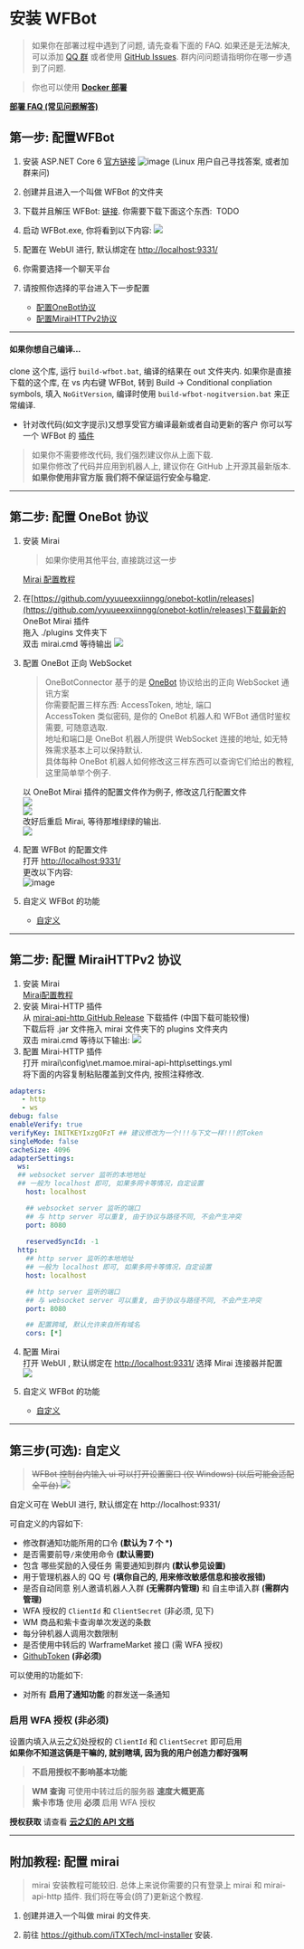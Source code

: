 # 安装 WFBot

> 如果你在部署过程中遇到了问题, 请先查看下面的 FAQ. 如果还是无法解决, 可以添加 [QQ 群](http://shang.qq.com/wpa/qunwpa?idkey=1a6da96f714791f3289ee2cafb98847efefd5c5d28e913b6bdf71b8d07e35c53) 或者使用 [GitHub Issues](https://github.com/TRKS-Team/WFBot/issues). 群内问问题请指明你在哪一步遇到了问题.

> 你也可以使用 [**Docker 部署**](docker.md)

[**部署 FAQ (常见问题解答)**](faq.md)


## 第一步: 配置WFBot
1. 安装 ASP.NET Core 6 [官方链接](https://dotnet.microsoft.com/en-us/download/dotnet/6.0)
   ![image](https://user-images.githubusercontent.com/14993992/191170239-f782e53c-725c-4904-bfdd-6edd924dd991.png)
   (Linux 用户自己寻找答案, 或者加群来问)

2. 创建并且进入一个叫做 WFBot 的文件夹

3. 下载并且解压 WFBot: [链接](https://github.com/TRKS-Team/WFBot/releases/latest). 你需要下载下面这个东西:
   ![]() TODO
4. 启动 WFBot.exe, 你将看到以下内容:
   ![](images/QQ截图20220621224220.png)

5. 配置在 WebUI 进行, 默认绑定在 <http://localhost:9331/>

6. 你需要选择一个聊天平台

7. 请按照你选择的平台进入下一步配置  
   - [配置OneBot协议](#第二步-配置onebot协议)
   - [配置MiraiHTTPv2协议](#第二步-配置miraihttpv2协议)

---
#### 如果你想自己编译...

clone 这个库, 运行 `build-wfbot.bat`, 编译的结果在 out 文件夹内.
如果你是直接下载的这个库, 在 vs 内右键 WFBot, 转到 Build -> Conditional conpliation symbols, 填入 `NoGitVersion`, 编译时使用 `build-wfbot-nogitversion.bat` 来正常编译.

- 针对改代码(如文字提示)又想享受官方编译最新或者自动更新的客户 你可以写一个 WFBot 的 [插件](plugin.md)

> 如果你不需要修改代码, 我们强烈建议你从上面下载.  
> 如果你修改了代码并应用到机器人上, 建议你在 GitHub 上开源其最新版本.  
> **如果你使用非官方版 我们将不保证运行安全与稳定.**

---
## 第二步: 配置 OneBot 协议  
1. 安装 Mirai
   > 如果你使用其他平台, 直接跳过这一步  

   [Mirai 配置教程](#附加教程-配置-mirai)  

2. 在[https://github.com/yyuueexxiinngg/onebot-kotlin/releases](https://github.com/yyuueexxiinngg/onebot-kotlin/releases)下载最新的 OneBot Mirai 插件  
   拖入 ./plugins 文件夹下  
   双击 mirai.cmd 等待输出
   ![](images/2021-01-20-22-41-51.png)

3. 配置 OneBot 正向 WebSocket  
   > OneBotConnector 基于的是 [OneBot](https://github.com/botuniverse/onebot-11) 协议给出的正向 WebSocket 通讯方案  
   > 你需要配置三样东西: AccessToken, 地址, 端口  
   > AccessToken 类似密码, 是你的 OneBot 机器人和 WFBot 通信时鉴权需要, 可随意选取.  
   > 地址和端口是 OneBot 机器人所提供 WebSocket 连接的地址, 如无特殊需求基本上可以保持默认.  
   > 具体每种 OneBot 机器人如何修改这三样东西可以查询它们给出的教程, 这里简单举个例子.

   以 OneBot Mirai 插件的配置文件作为例子, 修改这几行配置文件  
   ![](images/QQ%E6%88%AA%E5%9B%BE20220621231503.png)  
   ![](images/QQ截图20211110000226.png)  
   改好后重启 Mirai, 等待那堆绿绿的输出.  
   ![](images/QQ截图20220619213108.png)
4. 配置 WFBot 的配置文件  
   打开 <http://localhost:9331/>  
   更改以下内容:  
   ![image](https://user-images.githubusercontent.com/14993992/191171395-a9e6f3c6-5243-4d87-a730-a70ab6c58f41.png)
5. 自定义 WFBot 的功能  
   - [自定义](#第三步可选-自定义)
---
## 第二步: 配置 MiraiHTTPv2 协议  
1. 安装 Mirai  
   [Mirai配置教程](#附加教程-配置-mirai)  
2. 安装 Mirai-HTTP 插件  
   从 [mirai-api-http GitHub Release](https://github.com/project-mirai/mirai-api-http/releases/latest) 下载插件 (中国下载可能较慢)  
   下载后将 .jar 文件拖入 mirai 文件夹下的 plugins 文件夹内  
   双击 mirai.cmd 等待以下输出: 
   ![](images/QQ%E6%88%AA%E5%9B%BE20220621234016.png)
3. 配置 Mirai-HTTP 插件  
   打开 mirai\config\net.mamoe.mirai-api-http\settings.yml  
   将下面的内容复制粘贴覆盖到文件内, 按照注释修改. 

```yaml
adapters: 
   - http
   - ws 
debug: false
enableVerify: true
verifyKey: INITKEYIxzgOFzT ## 建议修改为一个!!!与下文一样!!!的Token
singleMode: false
cacheSize: 4096
adapterSettings: 
  ws:
  ## websocket server 监听的本地地址
  ## 一般为 localhost 即可, 如果多网卡等情况，自定设置
    host: localhost

    ## websocket server 监听的端口
    ## 与 http server 可以重复, 由于协议与路径不同, 不会产生冲突
    port: 8080
    
    reservedSyncId: -1
  http:
    ## http server 监听的本地地址
    ## 一般为 localhost 即可, 如果多网卡等情况，自定设置
    host: localhost

    ## http server 监听的端口
    ## 与 websocket server 可以重复, 由于协议与路径不同, 不会产生冲突
    port: 8080

    ## 配置跨域, 默认允许来自所有域名
    cors: [*]
```

4. 配置 Mirai  
   打开 WebUI , 默认绑定在 <http://localhost:9331/> 选择 Mirai 连接器并配置  
   ![](images/QQ%E6%88%AA%E5%9B%BE20220621235448.png)  

5. 自定义 WFBot 的功能  
   - [自定义](#第三步可选-自定义)
--- 
## 第三步(可选): 自定义

> ~~WFBot 控制台内输入 ui 可以打开设置窗口 (仅 Windows) (以后可能会适配全平台)
> ![](images/2021-01-20-23-36-00.png)~~

自定义可在 WebUI 进行, 默认绑定在 http://localhost:9331/

可自定义的内容如下:

- 修改群通知功能所用的口令 **(默认为 7 个 \*)**
- 是否需要前导`/`来使用命令 **(默认需要)**
- 包含 哪些奖励的入侵任务 需要通知到群内 **(默认参见设置)**
- 用于管理机器人的 QQ 号 **(填你自己的, 用来修改敏感信息和接收报错)**
- 是否自动同意 别人邀请机器人入群 **(无需群内管理)** 和 自主申请入群 **(需群内管理)**
- WFA 授权的 `ClientId` 和 `ClientSecret` (非必须, 见下)
- WM 商品和紫卡查询单次发送的条数
- 每分钟机器人调用次数限制
- 是否使用中转后的 WarframeMarket 接口 (需 WFA 授权)
- [GithubToken](token.md) **(非必须)**

可以使用的功能如下:

- 对所有 **启用了通知功能** 的群发送一条通知

### 启用 WFA 授权 **(非必须)**

设置内填入从云之幻处授权的 `ClientId` 和 `ClientSecret` 即可启用  
**如果你不知道这俩是干嘛的, 就别瞎填, 因为我的用户创造力都好强啊**

> **不启用授权不影响基本功能**

> **WM 查询** 可使用中转过后的服务器 **速度大概更高**  
> **紫卡市场** 使用 **必须** 启用 WFA 授权

**授权获取** 请查看 **[云之幻的 API 文档](https://www.richasy.cn/wfa-api-apply/)**

---
## 附加教程: 配置 mirai
> mirai 安装教程可能较旧. 总体上来说你需要的只有登录上 mirai 和 mirai-api-http 插件. 我们将在等会(鸽了)更新这个教程.

1. 创建并进入一个叫做 mirai 的文件夹.

2. 前往 <https://github.com/iTXTech/mcl-installer> 安装.

<!--
5. 运行一下 mirai: 双击 mcl.cmd, 等待 mirai 输出
   ![](images/2021-01-20-22-41-51.png) (如果这一步窗口闪一下就没了, 检查上面的 Java 配置是否正确, 特别是文件放的位置), 然后关闭 mirai (直接关闭窗口或者输入 `exit`).

6. 下载 mirai-api-http 插件: 从 [mirai-api-http GitHub Release](https://github.com/project-mirai/mirai-api-http/releases/latest) 下载 (中国下载可能较慢), 或 [WFBot 镜像](https://orange-hill-1312.therealkamisama.workers.dev/https://github.com/project-mirai/mirai-api-http/releases/download/v1.9.6/mirai-api-http-v1.9.6.mirai.jar) (版本为 1.9.6, 不一定最新), 下载 mirai-api-http-vx.x.x.mirai.jar, 放入 plugins 文件夹.

7. 再次启动 mirai 并等待输出
   ![](images/2021-01-20-22-41-51.png)

8. 打开 config\net.mamoe.mirai-api-http\setting.yml 文件. 将 `port` (端口号, 范围 \[1-65535\], 这里普及一下知识, 摘自维基百科, `在TCP协议中，端口号0是被保留的，不可使用。1--1023 系统保留，只能由root用户使用。1024---4999 由客户端程序自由分配。5000---65535 由服务器端程序自由分配。`所以你最好填5000-65535之间的数, 如果冲突的话可以换) 和 `authKey` (连接用密码, 至少 8 位) 修改为一个独特的内容. (后面配置 WFBot 会用到)
   ![](images/2021-01-20-22-47-24.png)

9. 在有 mirai.cmd 文件夹下, `Shift + 右键`资源管理器的文件夹空白部分, 点击 '在此处打开命令窗口'.
   ![](images/2021-01-20-22-53-07.png)

10. 执行 `./mcl --update-package net.mamoe:mirai-login-solver-selenium --channel nightly --type plugin`
    ![](images/2021-01-20-22-56-39.png)

11. 启动 mirai. 如果你没有 Firefox / Chrome 建议先安装. 登录过程可能会用到. 使用 `login [账号] [密码]` 登录或者 `autologin add [账号] [密码]` 配置自动登录 QQ.

-->
